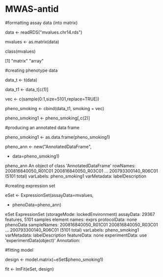 # MWAS-antid

#formatting assay data (into matrix)

data <- readRDS("mvalues.chr14.rds") 

mvalues <- as.matrix(data)

class(mvalues)

[1] "matrix" "array"

#creating phenotype data 

data_t <- t(data)

data_t1 <- data_t[c(1)]

vec <- c(sample(0:1,size=5101,replace=TRUE))

pheno_smoking <- cbind(data_t1, smoking = vec)

pheno_smoking1 <- pheno_smoking[,c(2)]

#producing an annotated data frame

pheno_smoking1 <- as.data.frame(pheno_smoking1)

pheno_ann <- new("AnnotatedDataFrame",
+ data=pheno_smoking1)

pheno_ann
An object of class 'AnnotatedDataFrame'
  rowNames: 200816840050_R01C01 200816840050_R03C01 ...
    200793300140_R06C01 (5101 total)
  varLabels: pheno_smoking1
  varMetadata: labelDescription

#creating expression set

eSet <- ExpressionSet(assayData=mvalues,
+ phenoData=pheno_ann)

eSet
ExpressionSet (storageMode: lockedEnvironment)
assayData: 29367 features, 5101 samples
  element names: exprs
protocolData: none
phenoData
  sampleNames: 200816840050_R01C01 200816840050_R03C01 ...
    200793300140_R06C01 (5101 total)
  varLabels: pheno_smoking1
  varMetadata: labelDescription
featureData: none
experimentData: use 'experimentData(object)'
Annotation: 

#fitting model

design <- model.matrix(~eSet$pheno_smoking1)

fit <- lmFit(eSet, design)




